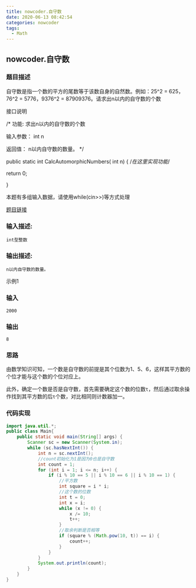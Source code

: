 ```yaml
---
title: nowcoder.自守数
date: 2020-06-13 08:42:54
categories: nowcoder
tags:
  - Math
---
```


## nowcoder.自守数

### 题目描述

自守数是指一个数的平方的尾数等于该数自身的自然数。例如：25^2 = 625，76^2 = 5776，9376^2 = 87909376。请求出n以内的自守数的个数



接口说明


/*
功能: 求出n以内的自守数的个数


输入参数：
int n

返回值：
n以内自守数的数量。
*/



public static int CalcAutomorphicNumbers( int n)
{
/*在这里实现功能*/

return 0;

}

本题有多组输入数据，请使用while(cin>>)等方式处理

[题目链接](https://www.nowcoder.com/practice/88ddd31618f04514ae3a689e83f3ab8e?tpId=37&&tqId=21322&rp=1&ru=/activity/oj&qru=/ta/huawei/question-ranking)

<!--more-->



### 输入描述:

```
int型整数
```

### 输出描述:

```
n以内自守数的数量。
```

示例1

### 输入

```
2000
```

### 输出

```
8
```



### 思路

由数学知识可知，一个数是自守数的前提是其个位数为1、5、6，这样其平方数的个位才能与这个数的个位对应上。

此外，确定一个数是否是自守数，首先需要确定这个数的位数`t`，然后通过取余操作找到其平方数的后`t`个数，对比相同则计数器加一。



### 代码实现

```java
import java.util.*;
public class Main{
    public static void main(String[] args) {
        Scanner sc = new Scanner(System.in);
        while (sc.hasNextInt()) {
            int n = sc.nextInt();
            //count初始化为1是因为0也是自守数
            int count = 1;
            for (int i = 1; i <= n; i++) {
                if (i % 10 == 5 || i % 10 == 6 || i % 10 == 1) {
                    //平方数
                    int square = i * i;
                    //这个数的位数
                    int t = 0;
                    int x = i;
                    while (x != 0) {
                        x /= 10;
                        t++;
                    }
                    //取余判断是否相等
                    if (square % (Math.pow(10, t)) == i) {
                        count++;
                    }
                }
            }
            System.out.println(count);
        }
    }
}
```


